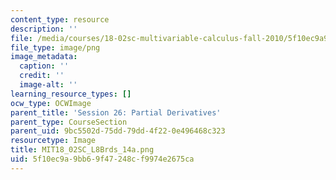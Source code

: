 ```yaml
---
content_type: resource
description: ''
file: /media/courses/18-02sc-multivariable-calculus-fall-2010/5f10ec9a9bb69f47248cf9974e2675ca_MIT18_02SC_L8Brds_14a.png
file_type: image/png
image_metadata:
  caption: ''
  credit: ''
  image-alt: ''
learning_resource_types: []
ocw_type: OCWImage
parent_title: 'Session 26: Partial Derivatives'
parent_type: CourseSection
parent_uid: 9bc5502d-75dd-79dd-4f22-0e496468c323
resourcetype: Image
title: MIT18_02SC_L8Brds_14a.png
uid: 5f10ec9a-9bb6-9f47-248c-f9974e2675ca
---
```

